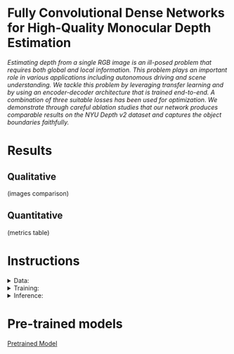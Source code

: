 # Fully Convolutional Dense Networks for High-Quality Monocular Depth Estimation


 *Estimating depth from a single RGB image is an ill-posed problem that requires both global and local information. This problem plays an important role in various applications including autonomous driving and scene understanding. We tackle this problem by leveraging transfer learning and by using an encoder-decoder architecture that is trained end-to-end. A combination of three suitable losses has been used for optimization. We demonstrate through careful ablation studies that our network produces comparable results on the NYU Depth v2 dataset and captures the object boundaries faithfully.*


# Results


## Qualitative

(images comparison)

## Quantitative


(metrics table)

# Instructions

<details>
<summary>
Data:
</summary>
</details>

<details>
<summary>
Training:
</summary>
</details>

<details>
<summary>
Inference:
</summary>
</details>

# Pre-trained models

[Pretrained Model](https://1drv.ms/u/s!AlYxAnPCKqHhgxNdQLu_icSxf-rs?e=lF4CMH)
